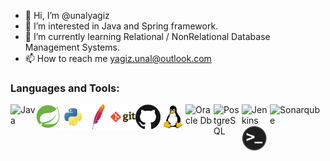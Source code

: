- 👋 Hi, I’m @unalyagiz
- 👀 I’m interested in Java and Spring framework.
- 🌱 I’m currently learning Relational / NonRelational Database Management Systems.
- 📫 How to reach me yagiz.unal@outlook.com
### Languages and Tools:

<img align="left" alt="Java" width="40px" src="https://img.icons8.com/color/48/000000/java-coffee-cup-logo--v2.png"/>
<img align="left" alt="Spring Boot" width="40px" src="https://raw.githubusercontent.com/github/explore/80688e429a7d4ef2fca1e82350fe8e3517d3494d/topics/spring-boot/spring-boot.png" />
<img align="left" alt="Maven" width="40px" src="https://raw.githubusercontent.com/github/explore/80688e429a7d4ef2fca1e82350fe8e3517d3494d/topics/python/python.png"/>
<img align="left" alt="Maven" width="40px" src="https://raw.githubusercontent.com/github/explore/80688e429a7d4ef2fca1e82350fe8e3517d3494d/topics/maven/maven.png"/>
<img align="left" alt="Git" width="40px" src="https://raw.githubusercontent.com/github/explore/80688e429a7d4ef2fca1e82350fe8e3517d3494d/topics/git/git.png" /><img align="left" alt="GitHub" width="40px" src="https://raw.githubusercontent.com/github/explore/78df643247d429f6cc873026c0622819ad797942/topics/github/github.png" />
<img align="left" alt="Linux Mint" width="40px" src="https://raw.githubusercontent.com/github/explore/80688e429a7d4ef2fca1e82350fe8e3517d3494d/topics/linux/linux.png"/>
<img align="left" alt="Oracle Db" width="45px" src="https://img.icons8.com/color/48/000000/oracle-logo.png"/>
<img align="left" alt="PostgreSQL" width="45px" src="https://img.icons8.com/color/48/000000/postgreesql.png"/>
<img align="left" alt="Jenkins" width="45px" src="https://img.icons8.com/color/48/000000/jenkins.png"/>
<img align="left" alt="Sonarqube" width="80px" src="https://cdn.worldvectorlogo.com/logos/sonarqube.svg"/>
<img align="left" alt="Terminal" width="40px" src="https://raw.githubusercontent.com/github/explore/80688e429a7d4ef2fca1e82350fe8e3517d3494d/topics/terminal/terminal.png"/>
<!---
unalyagiz/unalyagiz is a ✨ special ✨ repository because its `README.md` (this file) appears on your GitHub profile.
You can click the Preview link to take a look at your changes.
--->
